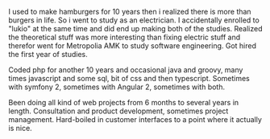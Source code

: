 I used to make hamburgers for 10 years then i realized there is more than burgers in life. So i went to study as an electrician.
I accidentally enrolled to "lukio" at the same time and did end up making both of the studies. Realized the theoretical stuff was more interesting than fixing electric stuff
and therefor went for Metropolia AMK to study software engineering. Got hired the first year of studies.

Coded php for another 10 years and occasional java and groovy, many times javascript and some sql, bit of css and then typescript.
Sometimes with symfony 2, sometimes with Angular 2, sometimes with both.

Been doing all kind of web projects from 6 months to several years in length.
Consultation and product development, sometimes project management.
Hard-boiled in customer interfaces to a point where it actually is nice.

<!---
tuomasva/tuomasva is a ✨ special ✨ repository because its `README.md` (this file) appears on your GitHub profile.
You can click the Preview link to take a look at your changes.
--->
